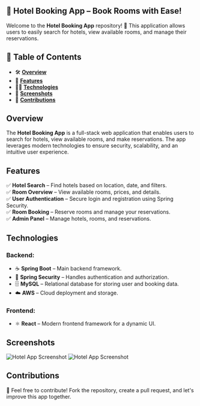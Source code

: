 ## **🏨 Hotel Booking App – Book Rooms with Ease!**

Welcome to the **Hotel Booking App** repository! 🎉 This application allows users to easily search for hotels, view available rooms, and manage their reservations.

## **📌 Table of Contents**  
-  🛠️ **[Overview](#overview)**
- 🚀 **[Features](#features)** 
- 🧑‍💻 **[Technologies](#technologies)**  
- 📸 **[Screenshots](#Screenshots)**  
- 🤝 **[Contributions](#Contributions)** 


##  **Overview**  
The **Hotel Booking App** is a full-stack web application that enables users to search for hotels, view available rooms, and make reservations. The app leverages modern technologies to ensure security, scalability, and an intuitive user experience.

## **Features**  
✅ **Hotel Search** – Find hotels based on location, date, and filters.  
✅ **Room Overview** – View available rooms, prices, and details.  
✅ **User Authentication** – Secure login and registration using Spring Security.  
✅ **Room Booking** – Reserve rooms and manage your reservations.  
✅ **Admin Panel** – Manage hotels, rooms, and reservations.  

## **Technologies**  

### **Backend:**  
- ☕ **Spring Boot** – Main backend framework.  
- 🔐 **Spring Security** – Handles authentication and authorization.  
- 🗄️ **MySQL** – Relational database for storing user and booking data.  
- ☁️ **AWS** – Cloud deployment and storage.  

### **Frontend:**  
- ⚛️ **React** – Modern frontend framework for a dynamic UI.  

## **Screenshots**  
![Hotel App Screenshot](HotelApp_IMG1.webp)
![Hotel App Screenshot](HotelApp_IMG2.webp)

## **Contributions**  
🤝 Feel free to contribute! Fork the repository, create a pull request, and let's improve this app together.   
